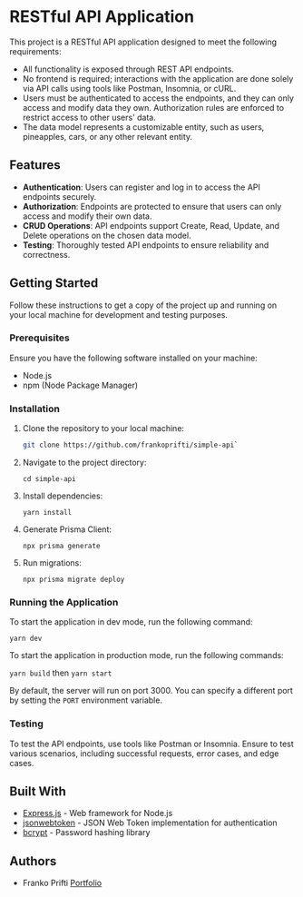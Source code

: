 # RESTful API Application

This project is a RESTful API application designed to meet the following requirements:

- All functionality is exposed through REST API endpoints.
- No frontend is required; interactions with the application are done solely via API calls using tools like Postman, Insomnia, or cURL.
- Users must be authenticated to access the endpoints, and they can only access and modify data they own. Authorization rules are enforced to restrict access to other users' data.
- The data model represents a customizable entity, such as users, pineapples, cars, or any other relevant entity.

## Features

- **Authentication**: Users can register and log in to access the API endpoints securely.
- **Authorization**: Endpoints are protected to ensure that users can only access and modify their own data.
- **CRUD Operations**: API endpoints support Create, Read, Update, and Delete operations on the chosen data model.
- **Testing**: Thoroughly tested API endpoints to ensure reliability and correctness.

## Getting Started

Follow these instructions to get a copy of the project up and running on your local machine for development and testing purposes.

### Prerequisites

Ensure you have the following software installed on your machine:

- Node.js
- npm (Node Package Manager)

### Installation

1. Clone the repository to your local machine:

   ```bash
   git clone https://github.com/frankoprifti/simple-api`

   ```

2. Navigate to the project directory:

   `cd simple-api`

3. Install dependencies:

   `yarn install`

4. Generate Prisma Client:

   `npx prisma generate`

5. Run migrations:

   `npx prisma migrate deploy`

### Running the Application

To start the application in dev mode, run the following command:

`yarn dev`

To start the application in production mode, run the following commands:

`yarn build`
then
`yarn start`

By default, the server will run on port 3000. You can specify a different port by setting the `PORT` environment variable.

### Testing

To test the API endpoints, use tools like Postman or Insomnia. Ensure to test various scenarios, including successful requests, error cases, and edge cases.

## Built With

- [Express.js](https://expressjs.com/) - Web framework for Node.js
- [jsonwebtoken](https://www.npmjs.com/package/jsonwebtoken) - JSON Web Token implementation for authentication
- [bcrypt](https://www.npmjs.com/package/bcrypt) - Password hashing library

## Authors

- Franko Prifti [Portfolio](https://frankoprifti.github.io)
